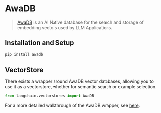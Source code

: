 # AwaDB

>[AwaDB](https://github.com/awa-ai/awadb) is an AI Native database for the search and storage of embedding vectors used by LLM Applications.

## Installation and Setup

```bash
pip install awadb
```


## VectorStore

There exists a wrapper around AwaDB vector databases, allowing you to use it as a vectorstore,
whether for semantic search or example selection.

```python
from langchain.vectorstores import AwaDB
```

For a more detailed walkthrough of the AwaDB wrapper, see [here](/docs/integrations/vectorstores/awadb.html).
